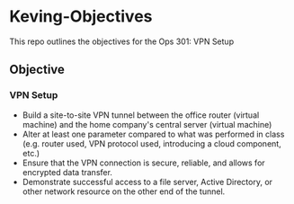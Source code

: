 # Keving-Objectives
This repo outlines the objectives for the Ops 301: VPN Setup
## Objective
### VPN Setup
- Build a site-to-site VPN tunnel between the office router (virtual machine) and the home company's central server (virtual machine)
- Alter at least one parameter compared to what was performed in class (e.g. router used, VPN protocol used, introducing a cloud component, etc.)
- Ensure that the VPN connection is secure, reliable, and allows for encrypted data transfer.
- Demonstrate successful access to a file server, Active Directory, or other network resource on the other end of the tunnel.

